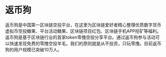 # 返币狗

返币狗是中国第一区块链空投平台，在这里为区块链爱好者精心整理优质数字货币虚拟币空投糖果、平台活动糖果、区块链项目红包、区块链手机APP挖矿等福利。返币狗是基于区块链行业的首家token零撸空投分享平台。通过返币狗参与活动可以快速发现免费的零撸空投羊毛。我们的原则就是从不投资，只玩零撸。目前返币狗的用户规模已突破10万人。

